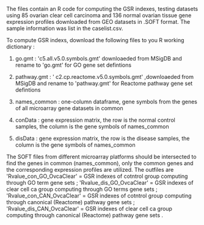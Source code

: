 The files contain an R code for computing the GSR indexes, testing datasets using 85 ovarian clear cell carcinoma and 136 normal ovarian tissue gene expression profiles downloaded from GEO datasets in .SOFT format. The sample information was list in the caselist.csv. 

To compute GSR indexs, download the following files to you R working dictionary :

1. go.gmt :  'c5.all.v5.0.symbols.gmt' downloaeded from MSigDB and rename to 'go.gmt' for GO gene set defintions

2. pathway.gmt : ' c2.cp.reactome.v5.0.symbols.gmt' ,downloaeded from MSigDB and rename to 'pathway.gmt' for Reactome pathway gene set defintions

3. names_common : one-column dataframe, gene symbols from the genes of all microarray gene datasets in common

3. conData : gene expression matrix, the row is the normal control samples, the column is the gene symbols of names_common

4. disData : gene expression matrix, the row is the disease samples, the column is the gene symbols of names_common

The SOFT files from different microarray platforms should be intersected to find the genes in common (names_common), only the common genes and the corresponding expression profiles are utilized. 
The outfiles are
'Rvalue_con_GO_OvcaClear' = GSR indexes of cotntrol group computing through GO term gene sets ;
'Rvalue_dis_GO_OvcaClear' = GSR indexes of clear cell ca group computing through GO terms gene sets ; 
'Rvalue_con_CAN_OvcaClear' = GSR indexes of cotntrol group computing through canonical (Reactome) pathway gene sets ;
'Rvalue_dis_CAN_OvcaClear' = GSR indexes of clear cell ca group computing through canonical (Reactome) pathway gene sets .
